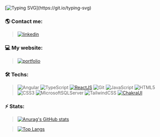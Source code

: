 [![Typing SVG](https://readme-typing-svg.herokuapp.com/?&color=8b72af&lines=Welcome+to+my+GitHub.)](https://git.io/typing-svg)
### 🌎 Contact me:
> [![linkedin](https://img.shields.io/badge/linkedin-8b72af?style=for-the-badge&logo=linkedin&logoColor=white)](https://www.linkedin.com/in/nahuelmarquez/)

### 💻 My website:
> [![portfolio](https://img.shields.io/badge/nahuelmarquez.com-8b72af?style=for-the-badge&logo=googlechrome&logoColor=white)](https://nahuelmarquez.com/)

### 🛠️ Techs:
>![Angular](https://img.shields.io/badge/angular-%23DD0031.svg?style=for-the-badge&logo=angular&logoColor=white)
>![TypeScript](https://img.shields.io/badge/typescript-%23007ACC.svg?style=for-the-badge&logo=typescript&logoColor=white)
>[![ReactJS](https://img.shields.io/badge/React%20JS-20232A?style=for-the-badge&logo=react&logoColor=61DAFB)](https://es.reactjs.org/)
>![Git](https://img.shields.io/badge/git-%23F05033.svg?style=for-the-badge&logo=git&logoColor=white)
>![JavaScript](https://img.shields.io/badge/javascript-%23323330.svg?style=for-the-badge&logo=javascript&logoColor=%23F7DF1E)
>![HTML5](https://img.shields.io/badge/html5-%23E34F26.svg?style=for-the-badge&logo=html5&logoColor=white)
>![CSS3](https://img.shields.io/badge/css3-%231572B6.svg?style=for-the-badge&logo=css3&logoColor=white)
>![MicrosoftSQLServer](https://img.shields.io/badge/Microsoft%20SQL%20Sever-CC2927?style=for-the-badge&logo=microsoft%20sql%20server&logoColor=white)
>![TailwindCSS](https://img.shields.io/badge/tailwindcss-%2338B2AC.svg?style=for-the-badge&logo=tailwind-css&logoColor=white)
>[![ChakraUI](https://img.shields.io/badge/-Chakra%20UI-319795?style=for-the-badge&logo=chakra-ui&logoColor=white)](https://chakra-ui.com/)

### ⚡ Stats:

> [![Anurag's GitHub stats](https://github-readme-stats.vercel.app/api?username=en44no&hide=contribs,prs,issues&show_icons=true&&title_color=8b72af&icon_color=8b72af&bg_color=222&text_color=FFF&hide_border=true)](https://github.com/anuraghazra/github-readme-stats)

> [![Top Langs](https://github-readme-stats.vercel.app/api/top-langs/?username=en44no&layout=compact&title_color=8b72af&icon_color=8b72af&bg_color=222&text_color=FFF&hide_border=true)](https://github.com/anuraghazra/github-readme-stats)





